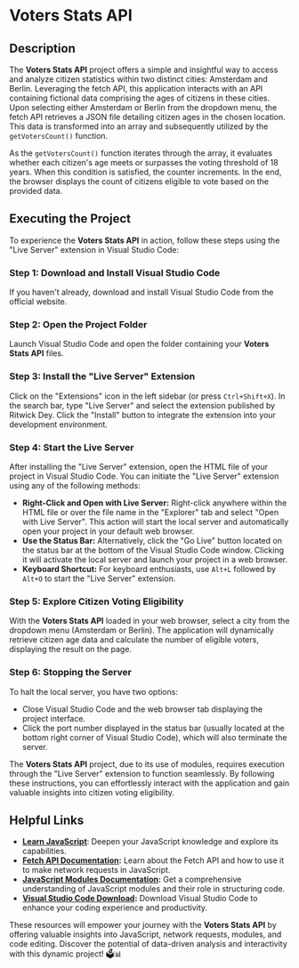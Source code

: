 # Voters Stats API

## Description
The **Voters Stats API** project offers a simple and insightful way to access and analyze citizen statistics within two distinct cities: Amsterdam and Berlin. Leveraging the fetch API, this application interacts with an API containing fictional data comprising the ages of citizens in these cities. Upon selecting either Amsterdam or Berlin from the dropdown menu, the fetch API retrieves a JSON file detailing citizen ages in the chosen location. This data is transformed into an array and subsequently utilized by the `getVotersCount()` function.

As the `getVotersCount()` function iterates through the array, it evaluates whether each citizen's age meets or surpasses the voting threshold of 18 years. When this condition is satisfied, the counter increments. In the end, the browser displays the count of citizens eligible to vote based on the provided data.

## Executing the Project
To experience the **Voters Stats API** in action, follow these steps using the "Live Server" extension in Visual Studio Code:

### Step 1: Download and Install Visual Studio Code
If you haven't already, download and install Visual Studio Code from the official website.

### Step 2: Open the Project Folder
Launch Visual Studio Code and open the folder containing your **Voters Stats API** files.

### Step 3: Install the "Live Server" Extension
Click on the "Extensions" icon in the left sidebar (or press `Ctrl+Shift+X`). In the search bar, type "Live Server" and select the extension published by Ritwick Dey. Click the "Install" button to integrate the extension into your development environment.

### Step 4: Start the Live Server
After installing the "Live Server" extension, open the HTML file of your project in Visual Studio Code. You can initiate the "Live Server" extension using any of the following methods:

* **Right-Click and Open with Live Server:** Right-click anywhere within the HTML file or over the file name in the "Explorer" tab and select "Open with Live Server". This action will start the local server and automatically open your project in your default web browser.
* **Use the Status Bar:** Alternatively, click the "Go Live" button located on the status bar at the bottom of the Visual Studio Code window. Clicking it will activate the local server and launch your project in a web browser.
* **Keyboard Shortcut:** For keyboard enthusiasts, use `Alt+L` followed by `Alt+O` to start the "Live Server" extension.

### Step 5: Explore Citizen Voting Eligibility
With the **Voters Stats API** loaded in your web browser, select a city from the dropdown menu (Amsterdam or Berlin). The application will dynamically retrieve citizen age data and calculate the number of eligible voters, displaying the result on the page.

### Step 6: Stopping the Server
To halt the local server, you have two options:
* Close Visual Studio Code and the web browser tab displaying the project interface.
* Click the port number displayed in the status bar (usually located at the bottom right corner of Visual Studio Code), which will also terminate the server.

The **Voters Stats API** project, due to its use of modules, requires execution through the "Live Server" extension to function seamlessly. By following these instructions, you can effortlessly interact with the application and gain valuable insights into citizen voting eligibility.

## Helpful Links
* **[Learn JavaScript](https://www.learnjavascript.com/)**: Deepen your JavaScript knowledge and explore its capabilities.
* **[Fetch API Documentation](https://developer.mozilla.org/en-US/docs/Web/API/Fetch_API):** Learn about the Fetch API and how to use it to make network requests in JavaScript.
* **[JavaScript Modules Documentation](https://developer.mozilla.org/en-US/docs/Web/JavaScript/Guide/Modules):** Get a comprehensive understanding of JavaScript modules and their role in structuring code.
* **[Visual Studio Code Download](https://code.visualstudio.com/):** Download Visual Studio Code to enhance your coding experience and productivity.

These resources will empower your journey with the **Voters Stats API** by offering valuable insights into JavaScript, network requests, modules, and code editing. Discover the potential of data-driven analysis and interactivity with this dynamic project! 🗳️📊
